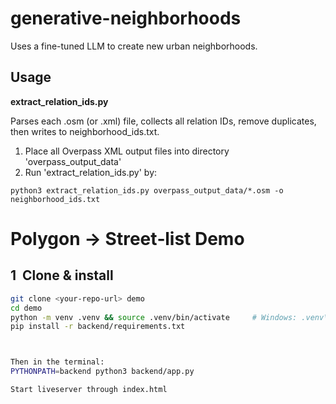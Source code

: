 # generative-neighborhoods
Uses a fine-tuned LLM to create new urban neighborhoods.

## Usage
**extract_relation_ids.py**

Parses each .osm (or .xml) file, collects all relation IDs, remove duplicates, then writes to neighborhood_ids.txt.

1. Place all Overpass XML output files into directory 'overpass_output_data'
2. Run 'extract_relation_ids.py' by:
```
python3 extract_relation_ids.py overpass_output_data/*.osm -o neighborhood_ids.txt
```

# Polygon → Street‑list Demo

## 1  Clone & install
```bash
git clone <your‑repo‑url> demo
cd demo
python -m venv .venv && source .venv/bin/activate     # Windows: .venv\Scripts\activate
pip install -r backend/requirements.txt



Then in the terminal:
PYTHONPATH=backend python3 backend/app.py

Start liveserver through index.html

